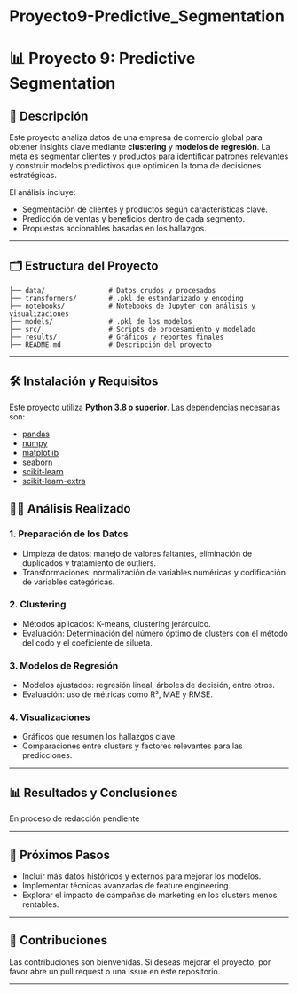 # Proyecto9-Predictive_Segmentation
# 📊 **Proyecto 9: Predictive Segmentation**

## 📖 **Descripción**
Este proyecto analiza datos de una empresa de comercio global para obtener insights clave mediante **clustering** y **modelos de regresión**. La meta es segmentar clientes y productos para identificar patrones relevantes y construir modelos predictivos que optimicen la toma de decisiones estratégicas.

El análisis incluye:
- Segmentación de clientes y productos según características clave.
- Predicción de ventas y beneficios dentro de cada segmento.
- Propuestas accionables basadas en los hallazgos.

---

## 🗂️ **Estructura del Proyecto**
```plaintext
├── data/                # Datos crudos y procesados
├── transformers/        # .pkl de estandarizado y encoding
├── notebooks/           # Notebooks de Jupyter con análisis y visualizaciones
├── models/              # .pkl de los modelos
├── src/                 # Scripts de procesamiento y modelado
├── results/             # Gráficos y reportes finales
├── README.md            # Descripción del proyecto
```

---

## 🛠️ **Instalación y Requisitos**
Este proyecto utiliza **Python 3.8 o superior**. Las dependencias necesarias son:

- [pandas](https://pandas.pydata.org/)
- [numpy](https://numpy.org/)
- [matplotlib](https://matplotlib.org/)
- [seaborn](https://seaborn.pydata.org/)
- [scikit-learn](https://scikit-learn.org/)
- [scikit-learn-extra](https://scikit-learn.org/stable/)


## 🧑‍💻 **Análisis Realizado**

### 1. **Preparación de los Datos**
- Limpieza de datos: manejo de valores faltantes, eliminación de duplicados y tratamiento de outliers.
- Transformaciones: normalización de variables numéricas y codificación de variables categóricas.

### 2. **Clustering**
- Métodos aplicados: K-means, clustering jerárquico.
- Evaluación: Determinación del número óptimo de clusters con el método del codo y el coeficiente de silueta.

### 3. **Modelos de Regresión**
- Modelos ajustados: regresión lineal, árboles de decisión, entre otros.
- Evaluación: uso de métricas como R², MAE y RMSE.

### 4. **Visualizaciones**
- Gráficos que resumen los hallazgos clave.
- Comparaciones entre clusters y factores relevantes para las predicciones.

---

## 📊 **Resultados y Conclusiones**
En proceso de redacción pendiente

---

## 🔄 **Próximos Pasos**
- Incluir más datos históricos y externos para mejorar los modelos.
- Implementar técnicas avanzadas de feature engineering.
- Explorar el impacto de campañas de marketing en los clusters menos rentables.

---


## 🤝 **Contribuciones**
Las contribuciones son bienvenidas. Si deseas mejorar el proyecto, por favor abre un pull request o una issue en este repositorio.

---

